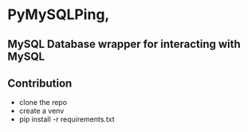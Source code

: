 # PyMySQLPing, 
## MySQL Database wrapper for interacting with MySQL

## Contribution
- clone the repo
- create a venv
- pip install -r requirements.txt
